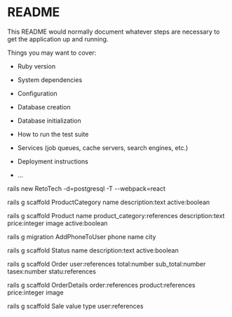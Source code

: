 # README

This README would normally document whatever steps are necessary to get the
application up and running.

Things you may want to cover:

* Ruby version

* System dependencies

* Configuration

* Database creation

* Database initialization

* How to run the test suite

* Services (job queues, cache servers, search engines, etc.)

* Deployment instructions

* ...


rails new RetoTech -d=postgresql -T --webpack=react

rails g scaffold ProductCategory name description:text active:boolean

rails g scaffold Product name product_category:references description:text price:integer image active:boolean

rails g migration AddPhoneToUser phone name city

rails g scaffold Status name description:text active:boolean

rails g scaffold Order user:references total:number sub_total:number tasex:number statu:references 

rails g scaffold OrderDetails order:references product:references price:integer image

rails g scaffold Sale value type user:references
